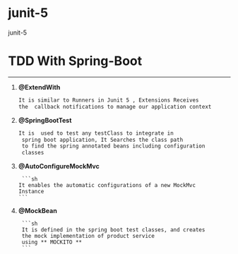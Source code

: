 # junit-5
junit-5 



# TDD With Spring-Boot
------------------------------------------------------

1.  **@ExtendWith**

      ```sh
      It is similar to Runners in Junit 5 , Extensions Receives
      the  callback notifications to manage our application context
      ```

2.  **@SpringBootTest**

      ```sh
      It is  used to test any testClass to integrate in
       spring boot application, It Searches the class path
       to find the spring annotated beans including configuration
       classes
       ```

3.  **@AutoConfigureMockMvc**

         ```sh
        It enables the automatic configurations of a new MockMvc
        Instance
        ```




4.  **@MockBean**

         ```sh
         It is defined in the spring boot test classes, and creates
         the mock implementation of product service
         using ** MOCKITO ** 
         ```
